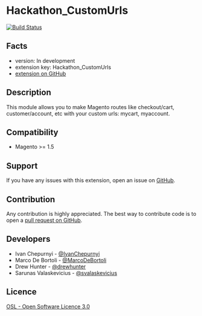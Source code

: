 Hackathon_CustomUrls
==========================

[![Build Status](https://travis-ci.org/IvanChepurnyi/Hackathon_CustomUrls.png?branch=develop)](https://travis-ci.org/IvanChepurnyi/Hackathon_CustomUrls)

Facts
-----
- version: In development
- extension key: Hackathon_CustomUrls
- [extension on GitHub](https://github.com/IvanChepurnyi/Hackathon_CustomUrls)

Description
-----------
This module allows you to make Magento routes like checkout/cart, customer/account, etc with your custom urls: mycart, myaccount.

Compatibility
-------------
- Magento >= 1.5

Support
-------
If you have any issues with this extension, open an issue on [GitHub](https://github.com/IvanChepurnyi/Hackathon_CustomUrls/issues).

Contribution
------------
Any contribution is highly appreciated. The best way to contribute code is to open a [pull request on GitHub](https://help.github.com/articles/using-pull-requests).

Developers
----------
- Ivan Chepurnyi - [@IvanChepurnyi](https://github.com/IvanChepurnyi)
- Marco De Bortoli - [@MarcoDeBortoli](https://github.com/MarcoDeBortoli)
- Drew Hunter - [@drewhunter](https://twitter.com/drewhunter)
- Sarunas Valaskevicius - [@svalaskevicius](https://twitter.com/svalaskevicius)

Licence
-------
[OSL - Open Software Licence 3.0](http://opensource.org/licenses/osl-3.0.php)
